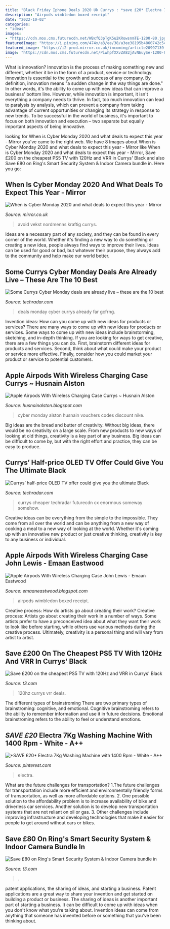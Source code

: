 ```yaml
---
title: "Black Friday Iphone Deals 2020 Uk Currys : *save £20* Electra 7kg Washing Machine With 1400 Rpm"
description: "Airpods wimbledon boxed receipt"
date: "2022-10-02"
categories:
- "ideas"
images:
- "https://cdn.mos.cms.futurecdn.net/WBxfQ3pTgK5u2KRowsnmTE-1200-80.jpg"
featuredImage: "https://i.pinimg.com/474x/a3/ee/38/a3ee38195b4860742c5431925ed15e74.jpg"
featured_image: "https://i2-prod.mirror.co.uk/incoming/article20997139.ece/ALTERNATES/s1200/2_Online-Retailers-Offer-Holiday-Sales-On-Cyber-Monday.jpg"
image: "https://cdn.mos.cms.futurecdn.net/PiwhpfXXvZA82jAvNEuySe-1200-80.jpg"
---
```



What is innovation?
Innovation is the process of making something new and different, whether it be in the form of a product, service or technology. Innovation is essential to the growth and success of any company. By definition, innovation means "a sudden change in the way things are done." In other words, it's the ability to come up with new ideas that can improve a business' bottom line.
However, while innovation is important, it isn't everything a company needs to thrive. In fact, too much innovation can lead to paralysis by analysis, which can prevent a company from taking advantage of current opportunities or changing its strategy in response to new trends. To be successful in the world of business, it's important to focus on both innovation and execution – two separate but equally important aspects of being innovative.

	

		
looking for When is Cyber Monday 2020 and what deals to expect this year - Mirror you've came to the right web. We have 8 Images about When is Cyber Monday 2020 and what deals to expect this year - Mirror like When is Cyber Monday 2020 and what deals to expect this year - Mirror, Save £200 on the cheapest PS5 TV with 120Hz and VRR in Currys&#039; Black and also Save £80 on Ring&#039;s Smart Security System &amp; Indoor Camera bundle in. Here you go:
		
    
## When Is Cyber Monday 2020 And What Deals To Expect This Year - Mirror

<img loading=lazy src="https://i2-prod.mirror.co.uk/incoming/article20997139.ece/ALTERNATES/s1200/2_Online-Retailers-Offer-Holiday-Sales-On-Cyber-Monday.jpg" onerror="this.onerror=null;this.src='https://tse2.mm.bing.net/th?id=OIP.uDJQqfXwkCHCyybmZS1BNQHaD4&amp;pid=15.1';" alt="When is Cyber Monday 2020 and what deals to expect this year - Mirror">

_Source: mirror.co.uk_

>avoid vekst nordmenns kraftig currys. 

	

Ideas are a necessary part of any society, and they can be found in every corner of the world. Whether it's finding a new way to do something or creating a new idea, people always find ways to improve their lives. Ideas can be used for good or bad, but whatever their purpose, they always add to the community and help make our world better.

    
## Some Currys Cyber Monday Deals Are Already Live – These Are The 10 Best

<img loading=lazy src="https://cdn.mos.cms.futurecdn.net/NQrywbzGt7sEveEriU2LXV-1200-80.jpg" onerror="this.onerror=null;this.src='https://tse2.mm.bing.net/th?id=OIP.n4ap6YL_2XpoEjl1GSWSQAHaEK&amp;pid=15.1';" alt="Some Currys Cyber Monday deals are already live – these are the 10 best">

_Source: techradar.com_

>deals monday cyber currys already far gcfrng. 

	

Invention ideas: How can you come up with new ideas for products or services?
There are many ways to come up with new ideas for products or services. Some ways to come up with new ideas include brainstorming, sketching, and in-depth thinking. If you are looking for ways to get creative, there are a few things you can do. First, brainstorm different ideas for products and services. Second, think about what could make your product or service more effective. Finally, consider how you could market your product or service to potential customers.

    
## Apple Airpods With Wireless Charging Case Currys ~ Husnain Alston

<img loading=lazy src="https://static.independent.co.uk/s3fs-public/thumbnails/image/2019/12/01/12/cyber-monday-voucher-deals-indybest.jpg?w968h681" onerror="this.onerror=null;this.src='https://tse4.mm.bing.net/th?id=OIP.VXSul1KQw9GnwZ3tPtE9PAHaFN&amp;pid=15.1';" alt="Apple Airpods With Wireless Charging Case Currys ~ Husnain Alston">

_Source: husnainalston.blogspot.com_

>cyber monday alston husnain vouchers codes discount nike. 

	

Big ideas are the bread and butter of creativity. Without big ideas, there would be no creativity on a large scale. From new products to new ways of looking at old things, creativity is a key part of any business. Big ideas can be difficult to come by, but with the right effort and practice, they can be easy to produce.

    
## Currys’ Half-price OLED TV Offer Could Give You The Ultimate Black

<img loading=lazy src="https://cdn.mos.cms.futurecdn.net/6SocKpvyyEZTLisMKxgdmA-970-80.jpg" onerror="this.onerror=null;this.src='https://tse2.mm.bing.net/th?id=OIP.GJA0spo6ogD8C-RgLAikUAHaEK&amp;pid=15.1';" alt="Currys’ half-price OLED TV offer could give you the ultimate Black">

_Source: techradar.com_

>currys cheaper techradar futurecdn cx enormous someway somehow. 

	

Creative ideas can be everything from the simple to the impossible. They come from all over the world and can be anything from a new way of cooking a meal to a new way of looking at the world. Whether it's coming up with an innovative new product or just creative thinking, creativity is key to any business or individual.

    
## Apple Airpods With Wireless Charging Case John Lewis - Emaan Eastwood

<img loading=lazy src="https://i.ebayimg.com/00/s/MTAyNFg3Njg=/z/2KYAAOSwWhxd09R6/$_86.JPG" onerror="this.onerror=null;this.src='https://tse2.mm.bing.net/th?id=OIP.Lk-lf82XQhOymGfdnByRYwHaJ4&amp;pid=15.1';" alt="Apple Airpods With Wireless Charging Case John Lewis - Emaan Eastwood">

_Source: emaaneastwood.blogspot.com_

>airpods wimbledon boxed receipt. 

	

Creative process: How do artists go about creating their work?
Creative process: Artists go about creating their work in a number of ways. Some artists prefer to have a preconceived idea about what they want their work to look like before starting, while others use various methods during the creative process. Ultimately, creativity is a personal thing and will vary from artist to artist.

    
## Save £200 On The Cheapest PS5 TV With 120Hz And VRR In Currys&#039; Black

<img loading=lazy src="https://cdn.mos.cms.futurecdn.net/PiwhpfXXvZA82jAvNEuySe-1200-80.jpg" onerror="this.onerror=null;this.src='https://tse1.mm.bing.net/th?id=OIP.mRn6jwDUhEXI6FiDD8jFpQHaEK&amp;pid=15.1';" alt="Save £200 on the cheapest PS5 TV with 120Hz and VRR in Currys&#039; Black">

_Source: t3.com_

>120hz currys vrr deals. 

	

The different types of brainstroming
There are two primary types of brainstroming: cognitive, and emotional. Cognitive brainstroming refers to the ability to remember information and use it in future decisions. Emotional brainstroming refers to the ability to feel or understand emotions.

    
## *SAVE £20* Electra 7Kg Washing Machine With 1400 Rpm - White - A++

<img loading=lazy src="https://i.pinimg.com/474x/a3/ee/38/a3ee38195b4860742c5431925ed15e74.jpg" onerror="this.onerror=null;this.src='https://tse4.mm.bing.net/th?id=OIP.xeo0WvWmdCrFYmLxuPSwyAAAAA&amp;pid=15.1';" alt="*SAVE £20* Electra 7Kg Washing Machine with 1400 Rpm - White - A++">

_Source: pinterest.com_

>electra. 

	

What are the future challenges for transportation?
1.The future challenges for transportation include more efficient and environmentally friendly forms of transportation, as well as more affordable options. 
2. One possible solution to the affordability problem is to increase availability of bike and driverless car services. Another solution is to develop new transportation systems that are not reliant on oil or gas. 
3. Other challenges include improving infrastructure and developing technologies that make it easier for people to get around without cars or bikes.

    
## Save £80 On Ring&#039;s Smart Security System &amp; Indoor Camera Bundle In

<img loading=lazy src="https://cdn.mos.cms.futurecdn.net/WBxfQ3pTgK5u2KRowsnmTE-1200-80.jpg" onerror="this.onerror=null;this.src='https://tse1.mm.bing.net/th?id=OIP.uL2PGdKPh0AMtA7sdv5S5wHaEK&amp;pid=15.1';" alt="Save £80 on Ring&#039;s Smart Security System &amp; Indoor Camera bundle in">

_Source: t3.com_

>. 

	

patent applications, the sharing of ideas, and starting a business. Patent applications are a great way to share your invention and get started on building a product or business. The sharing of ideas is another important part of starting a business. It can be difficult to come up with ideas when you don't know what you're talking about. Invention ideas can come from anything that someone has invented before or something that you've been thinking about.

